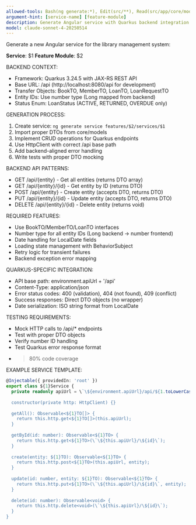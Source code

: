 ```yaml
---
allowed-tools: Bash(ng generate:*), Edit(src/**), Read(src/app/core/models/**), Read(src/environments/**)
argument-hint: [service-name] [feature-module]
description: Generate Angular service with Quarkus backend integration and proper DTOs
model: claude-sonnet-4-20250514
---
```

Generate a new Angular service for the library management system:

**Service**: $1
**Feature Module**: $2

BACKEND CONTEXT:
- Framework: Quarkus 3.24.5 with JAX-RS REST API
- Base URL: /api (http://localhost:8080/api for development)
- Transfer Objects: BookTO, MemberTO, LoanTO, LoanRequestTO
- Entity IDs: Use number type (Long mapped from backend)
- Status Enum: LoanStatus (ACTIVE, RETURNED, OVERDUE only)

GENERATION PROCESS:
1. Create service: `ng generate service features/$2/services/$1`
2. Import proper DTOs from core/models
3. Implement CRUD operations for Quarkus endpoints
4. Use HttpClient with correct /api base path
5. Add backend-aligned error handling
6. Write tests with proper DTO mocking

BACKEND API PATTERNS:
- GET /api/{entity} - Get all entities (returns DTO array)
- GET /api/{entity}/{id} - Get entity by ID (returns DTO)
- POST /api/{entity} - Create entity (accepts DTO, returns DTO)
- PUT /api/{entity}/{id} - Update entity (accepts DTO, returns DTO)
- DELETE /api/{entity}/{id} - Delete entity (returns void)

REQUIRED FEATURES:
- Use BookTO/MemberTO/LoanTO interfaces
- Number type for all entity IDs (Long backend → number frontend)
- Date handling for LocalDate fields
- Loading state management with BehaviorSubject
- Retry logic for transient failures
- Backend exception error mapping

QUARKUS-SPECIFIC INTEGRATION:
- API base path: environment.apiUrl + '/api'
- Content-Type: application/json
- Error status codes: 400 (validation), 404 (not found), 409 (conflict)
- Success responses: Direct DTO objects (no wrapper)
- Date serialization: ISO string format from LocalDate

TESTING REQUIREMENTS:
- Mock HTTP calls to /api/* endpoints
- Test with proper DTO objects
- Verify number ID handling
- Test Quarkus error response format
- >80% code coverage

EXAMPLE SERVICE TEMPLATE:
```typescript
@Injectable({ providedIn: 'root' })
export class ${1}Service {
  private readonly apiUrl = \`\${environment.apiUrl}/api/${1.toLowerCase()}s\`;
  
  constructor(private http: HttpClient) {}
  
  getAll(): Observable<${1}TO[]> {
    return this.http.get<${1}TO[]>(this.apiUrl);
  }
  
  getById(id: number): Observable<${1}TO> {
    return this.http.get<${1}TO>(\`\${this.apiUrl}/\${id}\`);
  }
  
  create(entity: ${1}TO): Observable<${1}TO> {
    return this.http.post<${1}TO>(this.apiUrl, entity);
  }
  
  update(id: number, entity: ${1}TO): Observable<${1}TO> {
    return this.http.put<${1}TO>(\`\${this.apiUrl}/\${id}\`, entity);
  }
  
  delete(id: number): Observable<void> {
    return this.http.delete<void>(\`\${this.apiUrl}/\${id}\`);
  }
}
```